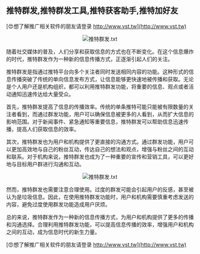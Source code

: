 ## **推特群发,推特群发工具,推特获客助手,推特加好友**

[😍想了解推广相关软件的朋友请登录 http://www.vst.tw](http://www.vst.tw)

 <center><img src="https://vst.tw/MP4/tuiguang/png/4.png" alt="推特群发.txt"></center>

随着社交媒体的普及，人们分享和获取信息的方式也在不断变化。在这个信息爆炸的时代，推特群发作为一种新的信息传播方式，正逐渐引起人们的关注。

推特群发是指通过推特平台向多个关注者同时发送相同内容的功能。这种形式的信息传播突破了传统的单向信息发布方式，让信息能够更快速地被传播和获取。无论是个人用户还是机构组织，都可以利用推特群发功能，将重要的信息、观点或者活动通知迅速传达给大量受众。

首先，推特群发提高了信息的传播效率。传统的单条推特可能只能被有限数量的关注者看到，而通过群发功能，用户可以确保信息被更多的人看到，从而扩大信息的影响范围。对于新闻事件、紧急通知等重要信息，推特群发可以帮助信息迅速传播，提高人们获取信息的效率。

其次，推特群发也为用户和机构提供了更直接的沟通方式。通过群发功能，用户可以更加高效地与自己的粉丝互动，传达自己的想法和观点，增强与粉丝之间的互动和联系。对于机构来说，推特群发也成为了一种重要的宣传和营销工具，可以更好地与目标用户群进行沟通和互动。

 <center><img src="https://vst.tw/MP4/tuiguang/png/1.png" alt="推特群发.txt"></center>

然而，推特群发也需要注意合理使用。过度的群发可能会引起用户的反感，甚至被认为是垃圾信息。因此，在使用推特群发功能时，用户和机构需要慎重考虑发送的内容，避免过度使用群发功能造成用户厌烦。

总的来说，推特群发作为一种新的信息传播方式，为用户和机构提供了更多的传播和沟通选择。合理利用推特群发功能，可以提高信息传播的效率，增强用户和机构之间的互动，成为信息时代的新生力量。

[😍想了解推广相关软件的朋友请登录 http://www.vst.tw](http://www.vst.tw)



